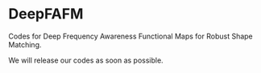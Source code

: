 # DeepFAFM
Codes for Deep Frequency Awareness Functional Maps for Robust Shape Matching.

 We will release our codes as soon as possible.

